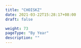 ```yaml
---
title: "CHOISKZ"
date: 2021-03-22T15:28:17+08:00
draft: false

weight: 73
pageType: "By Year"
description: ""
---
```

